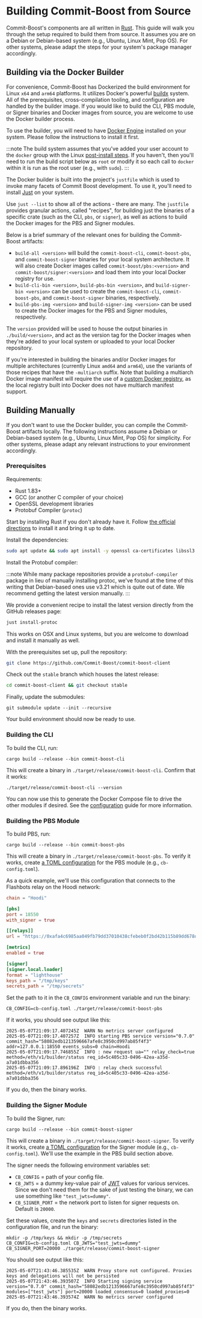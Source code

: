 # Building Commit-Boost from Source

Commit-Boost's components are all written in [Rust](https://www.rust-lang.org/). This guide will walk you through the setup required to build them from source. It assumes you are on a Debian or Debian-based system (e.g., Ubuntu, Linux Mint, Pop OS). For other systems, please adapt the steps for your system's package manager accordingly.


## Building via the Docker Builder

For convenience, Commit-Boost has Dockerized the build environment for Linux `x64` and `arm64` platforms. It utilizes Docker's powerful [buildx](https://docs.docker.com/reference/cli/docker/buildx/) system. All of the prerequisites, cross-compilation tooling, and configuration are handled by the builder image. If you would like to build the CLI, PBS module, or Signer binaries and Docker images from source, you are welcome to use the Docker builder process.

To use the builder, you will need to have [Docker Engine](https://docs.docker.com/engine/install/) installed on your system. Please follow the instructions to install it first.

:::note
The build system assumes that you've added your user account to the `docker` group with the Linux [post-install steps](https://docs.docker.com/engine/install/linux-postinstall/). If you haven't, then you'll need to run the build script below as `root` or modify it so each call to `docker` within it is run as the root user (e.g., with `sudo`).
:::

The Docker builder is built into the project's `justfile` which is used to invoke many facets of Commit Boost development. To use it, you'll need to install [Just](https://github.com/casey/just) on your system.

Use `just --list` to show all of the actions - there are many. The `justfile` provides granular actions, called "recipes", for building just the binaries of a specific crate (such as the CLI, `pbs`, or `signer`), as well as actions to build the Docker images for the PBS and Signer modules.

Below is a brief summary of the relevant ones for building the Commit-Boost artifacts:

- `build-all <version>` will build the `commit-boost-cli`, `commit-boost-pbs`, and `commit-boost-signer` binaries for your local system architecture. It will also create Docker images called `commit-boost/pbs:<version>` and `commit-boost/signer:<version>` and load them into your local Docker registry for use.
- `build-cli-bin <version>`, `build-pbs-bin <version>`, and `build-signer-bin <version>` can be used to create the `commit-boost-cli`, `commit-boost-pbs`, and `commit-boost-signer` binaries, respectively.
- `build-pbs-img <version>` and `build-signer-img <version>` can be used to create the Docker images for the PBS and Signer modules, respectively.

The `version` provided will be used to house the output binaries in `./build/<version>`, and act as the version tag for the Docker images when they're added to your local system or uploaded to your local Docker repository.

If you're interested in building the binaries and/or Docker images for multiple architectures (currently Linux `amd64` and `arm64`), use the variants of those recipes that have the `-multiarch` suffix. Note that building a multiarch Docker image manifest will require the use of a [custom Docker registry](https://www.digitalocean.com/community/tutorials/how-to-set-up-a-private-docker-registry-on-ubuntu-20-04), as the local registry built into Docker does not have multiarch manifest support.


## Building Manually

If you don't want to use the Docker builder, you can compile the Commit-Boost artifacts locally. The following instructions assume a Debian or Debian-based system (e.g., Ubuntu, Linux Mint, Pop OS) for simplicity. For other systems, please adapt any relevant instructions to your environment accordingly.


### Prerequisites

Requirements:

- Rust 1.83+
- GCC (or another C compiler of your choice)
- OpenSSL development libraries
- Protobuf Compiler (`protoc`)

Start by installing Rust if you don't already have it. Follow [the official directions](https://www.rust-lang.org/learn/get-started) to install it and bring it up to date.

Install the dependencies:

```bash
sudo apt update && sudo apt install -y openssl ca-certificates libssl3 libssl-dev build-essential pkg-config curl
```

Install the Protobuf compiler:

:::note
While many package repositories provide a `protobuf-compiler` package in lieu of manually installing protoc, we've found at the time of this writing that Debian-based ones use v3.21 which is quite out of date. We recommend getting the latest version manually.
:::

We provide a convenient recipe to install the latest version directly from the GitHub releases page:

```bash
just install-protoc
```

This works on OSX and Linux systems, but you are welcome to download and install it manually as well.

With the prerequisites set up, pull the repository:
```bash
git clone https://github.com/Commit-Boost/commit-boost-client
```

Check out the `stable` branch which houses the latest release:
```bash
cd commit-boost-client && git checkout stable
```

Finally, update the submodules:
```
git submodule update --init --recursive
```

Your build environment should now be ready to use.


### Building the CLI

To build the CLI, run:
```
cargo build --release --bin commit-boost-cli
```

This will create a binary in `./target/release/commit-boost-cli`. Confirm that it works:
```
./target/release/commit-boost-cli --version
```

You can now use this to generate the Docker Compose file to drive the other modules if desired. See the [configuration](./configuration.md) guide for more information.


### Building the PBS Module

To build PBS, run:
```
cargo build --release --bin commit-boost-pbs
```

This will create a binary in `./target/release/commit-boost-pbs`. To verify it works, create [a TOML configuration](./configuration.md) for the PBS module (e.g., `cb-config.toml`).

As a quick example, we'll use this configuration that connects to the Flashbots relay on the Hoodi network:
```toml
chain = "Hoodi"

[pbs]
port = 18550
with_signer = true

[[relays]]
url = "https://0xafa4c6985aa049fb79dd37010438cfebeb0f2bd42b115b89dd678dab0670c1de38da0c4e9138c9290a398ecd9a0b3110@boost-relay-hoodi.flashbots.net"

[metrics]
enabled = true

[signer]
[signer.local.loader]
format = "lighthouse"
keys_path = "/tmp/keys"
secrets_path = "/tmp/secrets"
```

Set the path to it in the `CB_CONFIG` environment variable and run the binary:
```
CB_CONFIG=cb-config.toml ./target/release/commit-boost-pbs
```

If it works, you should see output like this:
```
2025-05-07T21:09:17.407245Z  WARN No metrics server configured
2025-05-07T21:09:17.407257Z  INFO starting PBS service version="0.7.0" commit_hash="58082edb1213596667afe8c3950cd997ab85f4f3" addr=127.0.0.1:18550 events_subs=0 chain=Hoodi
2025-05-07T21:09:17.746855Z  INFO : new request ua="" relay_check=true method=/eth/v1/builder/status req_id=5c405c33-0496-42ea-a35d-a7a01dbba356
2025-05-07T21:09:17.896196Z  INFO : relay check successful method=/eth/v1/builder/status req_id=5c405c33-0496-42ea-a35d-a7a01dbba356
```

If you do, then the binary works.


### Building the Signer Module

To build the Signer, run:
```
cargo build --release --bin commit-boost-signer
```

This will create a binary in `./target/release/commit-boost-signer`. To verify it works, create [a TOML configuration](./configuration.md) for the Signer module (e.g., `cb-config.toml`). We'll use the example in the PBS build section above.

The signer needs the following environment variables set:
- `CB_CONFIG` = path of your config file.
- `CB_JWTS` = a dummy key-value pair of [JWT](https://en.wikipedia.org/wiki/JSON_Web_Token) values for various services. Since we don't need them for the sake of just testing the binary, we can use something like `"test_jwts=dummy"`.
- `CB_SIGNER_PORT` = the network port to listen for signer requests on. Default is `20000`.

Set these values, create the `keys` and `secrets` directories listed in the configuration file, and run the binary:

```
mkdir -p /tmp/keys && mkdir -p /tmp/secrets
CB_CONFIG=cb-config.toml CB_JWTS="test_jwts=dummy" CB_SIGNER_PORT=20000 ./target/release/commit-boost-signer
```

You should see output like this:
```
2025-05-07T21:43:46.385535Z  WARN Proxy store not configured. Proxies keys and delegations will not be persisted
2025-05-07T21:43:46.393507Z  INFO Starting signing service version="0.7.0" commit_hash="58082edb1213596667afe8c3950cd997ab85f4f3" modules=["test_jwts"] port=20000 loaded_consensus=0 loaded_proxies=0
2025-05-07T21:43:46.393574Z  WARN No metrics server configured
```

If you do, then the binary works.